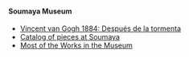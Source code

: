 
#### Soumaya Museum

- [Vincent van Gogh 1884: Después de la tormenta](https://artsandculture.google.com/asset/despu%C3%A9s-de-la-tormenta-vincent-van-gogh/-QHVeVvJP8xBlA)
- [Catalog of pieces at Soumaya](https://www.museosoumaya.org/obras/)
- [Most of the Works in the Museum](https://artsandculture.google.com/explore/collections/museo-soumaya-fundacion-carlos-slim?c=assets)
